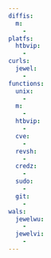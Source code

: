 ```yaml
---
diffis:
  m:
    -
platfs:
  htbvip:
    -
curls:
  jewel:
    -
functions:
  unix:
    -
  m:
    -
  htbvip:
    -
  cve:
    -
  revsh:
    -
  credz:
    -
  sudo:
    -
  git:
    -
wals:
  jewelwu:
    -
  jewelvi:
    -
---
```

